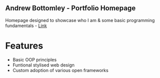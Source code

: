 ## Andrew Bottomley - Portfolio Homepage
Homepage designed to showcase who I am & some basic programming fundamentals - [Link](https://bottomleya.github.io)

# Features
 * Basic OOP principles
 * Funtional stylised web design
 * Custom adoption of various open frameworks
